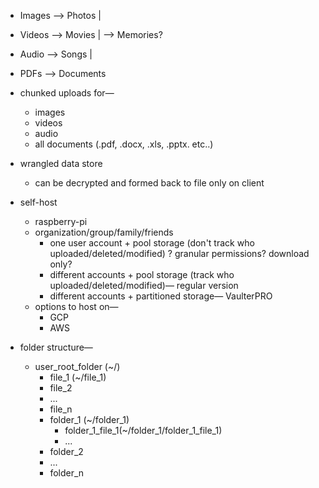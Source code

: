 - Images --> Photos    |
- Videos --> Movies    | --> Memories?
- Audio --> Songs       |
- PDFs --> Documents

- chunked uploads for—
	- images
	- videos
	- audio
	- all documents (.pdf, .docx, .xls, .pptx. etc..)
- wrangled data store
	- can be decrypted and formed back to file only on client
- self-host
	- raspberry-pi
	- organization/group/family/friends
		- one user account + pool storage (don't track who uploaded/deleted/modified) ? granular permissions? download only?
		- different accounts + pool storage (track who uploaded/deleted/modified)— regular version
		- different accounts + partitioned storage— VaulterPRO
	- options to host on—
		- GCP
		- AWS

- folder structure—
	- user_root_folder (~/)
		- file_1 (~/file_1)
		- file_2
		- ...
		- file_n
		- folder_1 (~/folder_1)
			- folder_1_file_1(~/folder_1/folder_1_file_1)
			- ...
		- folder_2
		- ...
		- folder_n
